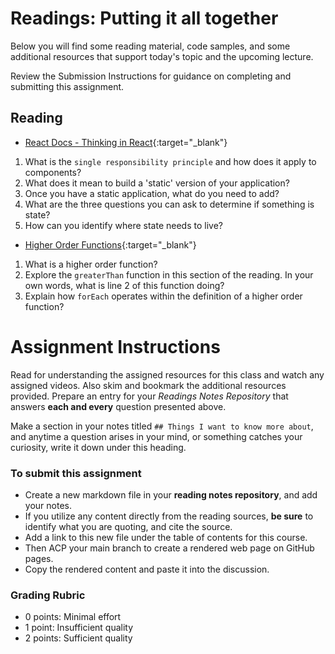 # Readings: Putting it all together

Below you will find some reading material, code samples, and some additional resources that support today's topic and the upcoming lecture.

Review the Submission Instructions for guidance on completing and submitting this assignment.

## Reading

- [React Docs - Thinking in React](https://reactjs.org/docs/thinking-in-react.html){:target="_blank"}

1. What is the `single responsibility principle` and how does it apply to components?
1. What does it mean to build a 'static' version of your application?
1. Once you have a static application, what do you need to add?
1. What are the three questions you can ask to determine if something is state?
1. How can you identify where state needs to live?

- [Higher Order Functions](https://eloquentjavascript.net/05_higher_order.html#h_xxCc98lOBK){:target="_blank"}

1. What is a higher order function?
1. Explore the `greaterThan` function in this section of the reading.  In your own words, what is line 2 of this function doing?
1. Explain how `forEach` operates within the definition of a higher order function?

<!-- ## Additional Resources

PLACEHOLDER

### Videos

PLACEHOLDER -->

<!-- ### Bookmark/Skim

PLACEHOLDER -->


# Assignment Instructions

Read for understanding the assigned resources for this class and watch any assigned videos. Also skim and bookmark the additional resources provided. Prepare an entry for your *Readings Notes Repository* that answers **each and every** question presented above. 

Make a section in your notes titled `## Things I want to know more about`, and anytime a question arises in your mind, or something catches your curiosity, write it down under this heading. 

### To submit this assignment

- Create a new markdown file in your **reading notes repository**, and add your notes.
- If you utilize any content directly from the reading sources, **be sure** to identify what you are quoting, and cite the source.
- Add a link to this new file under the table of contents for this course.
- Then ACP your main branch to create a rendered web page on GitHub pages.
- Copy the rendered content and paste it into the discussion.

### Grading Rubric

- 0 points: Minimal effort
- 1 point: Insufficient quality
- 2 points: Sufficient quality
